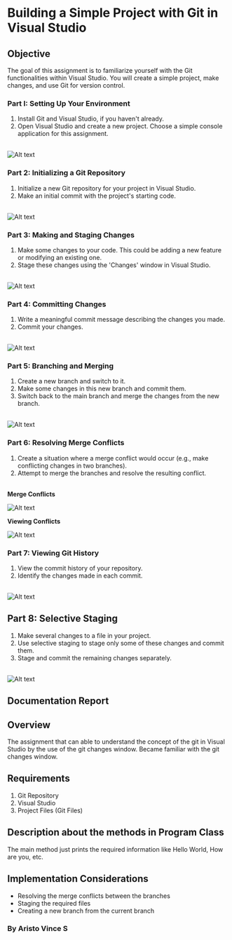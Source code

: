 # Building a Simple Project with Git in Visual Studio

## Objective

The goal of this assignment is to familiarize yourself with the Git functionalities within Visual
Studio. You will create a simple project, make changes, and use Git for version control.

### Part I: Setting Up Your Environment

1. Install Git and Visual Studio, if you haven't already.
2. Open Visual Studio and create a new project. Choose a simple console application for this assignment.<br><br>

![Alt text](<GitScreenshots\01-CreateConsoleApplication.png>)

### Part 2: Initializing a Git Repository

1. Initialize a new Git repository for your project in Visual Studio.
2. Make an initial commit with the project's starting code.<br><br>

![Alt text](<GitScreenshots\02-IntializeGit.png>)

### Part 3: Making and Staging Changes

1. Make some changes to your code. This could be adding a new feature or modifying an existing one.
2. Stage these changes using the 'Changes' window in Visual Studio.<br><br>

![Alt text](<GitScreenshots\03-StageTheChanges.png>)

### Part 4: Committing Changes

1. Write a meaningful commit message describing the changes you made.
2. Commit your changes.<br><br>

![Alt text](<GitScreenshots\04-CommitChanges.png>)

### Part 5: Branching and Merging

1. Create a new branch and switch to it.
2. Make some changes in this new branch and commit them.
3. Switch back to the main branch and merge the changes from the new branch.<br><br>

![Alt text](<GitScreenshots\05-CreateBranch.png>)

### Part 6: Resolving Merge Conflicts

1. Create a situation where a merge conflict would occur (e.g., make conflicting changes in two branches).
2. Attempt to merge the branches and resolve the resulting conflict.<br><br>

**Merge Conflicts**

![Alt text](<GitScreenshots\06-MergeConflicts.png>)<br>

**Viewing Conflicts**

![Alt text](<GitScreenshots\07-ViewingConflicts.png>)<br>

### Part 7: Viewing Git History

1. View the commit history of your repository.
2. Identify the changes made in each commit.<br><br>

![Alt text](<GitScreenshots\08-GitHistory.png>)<br>

## Part 8: Selective Staging

1. Make several changes to a file in your project.
2. Use selective staging to stage only some of these changes and commit them.
3. Stage and commit the remaining changes separately.<br><br>

![Alt text](<GitScreenshots\09-SelectiveChanges.png>)<br>

## Documentation Report

## Overview

The assignment that can able to understand the concept of the git in Visual Studio by the use of the git changes window. Became familiar with the git changes window.

## Requirements

1. Git Repository
2. Visual Studio
3. Project Files (Git Files)

## Description about the methods in Program Class

The main method just prints the required information like Hello World, How are you, etc.

## Implementation Considerations

- Resolving the merge conflicts between the branches
- Staging the required files
- Creating a new branch from the current branch

### By Aristo Vince S